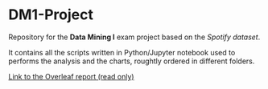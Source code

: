 # DM1-Project
Repository for the **Data Mining I** exam project based on the _Spotify dataset_.

It contains all the scripts written in Python/Jupyter notebook used to performs the analysis and the charts, roughtly ordered in different folders.

[Link to the Overleaf report (read only)](https://www.overleaf.com/read/qwbknnnrkvdj#bcb332)
